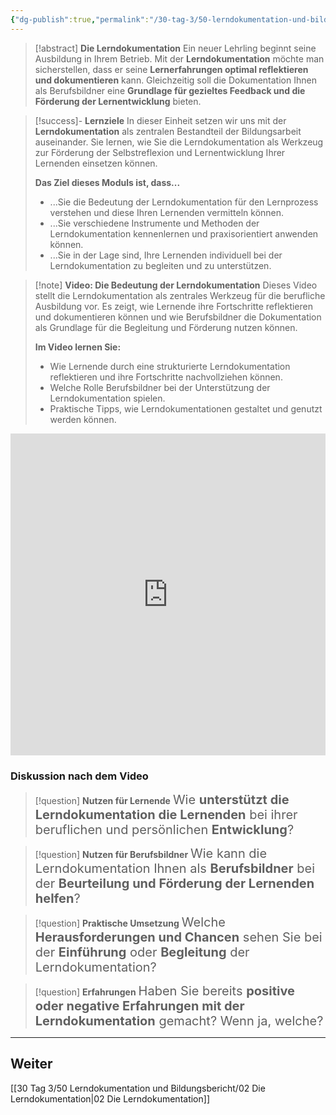 ```yaml
---
{"dg-publish":true,"permalink":"/30-tag-3/50-lerndokumentation-und-bildungsbericht/01-einfuehrung-in-die-lerndokumentation/"}
---
```


>[!abstract] **Die Lerndokumentation**
>Ein neuer Lehrling beginnt seine Ausbildung in Ihrem Betrieb. Mit der **Lerndokumentation** möchte man sicherstellen, dass er seine **Lernerfahrungen optimal reflektieren und dokumentieren** kann. Gleichzeitig soll die Dokumentation Ihnen als Berufsbildner eine **Grundlage für gezieltes Feedback und die Förderung der Lernentwicklung** bieten.

>[!success]- **Lernziele**
>In dieser Einheit setzen wir uns mit der **Lerndokumentation** als zentralen Bestandteil der Bildungsarbeit auseinander. Sie lernen, wie Sie die Lerndokumentation als Werkzeug zur Förderung der Selbstreflexion und Lernentwicklung Ihrer Lernenden einsetzen können.  
>
>**Das Ziel dieses Moduls ist, dass...**
>* ...Sie die Bedeutung der Lerndokumentation für den Lernprozess verstehen und diese Ihren Lernenden vermitteln können.
>* ...Sie verschiedene Instrumente und Methoden der Lerndokumentation kennenlernen und praxisorientiert anwenden können.
>* ...Sie in der Lage sind, Ihre Lernenden individuell bei der Lerndokumentation zu begleiten und zu unterstützen.

>[!note] **Video: Die Bedeutung der Lerndokumentation**
>Dieses Video stellt die Lerndokumentation als zentrales Werkzeug für die berufliche Ausbildung vor. Es zeigt, wie Lernende ihre Fortschritte reflektieren und dokumentieren können und wie Berufsbildner die Dokumentation als Grundlage für die Begleitung und Förderung nutzen können.  
>
>**Im Video lernen Sie:**
>- Wie Lernende durch eine strukturierte Lerndokumentation reflektieren und ihre Fortschritte nachvollziehen können.
>- Welche Rolle Berufsbildner bei der Unterstützung der Lerndokumentation spielen.
>- Praktische Tipps, wie Lerndokumentationen gestaltet und genutzt werden können.

<iframe width="100%" height="515" src="https://www.youtube.com/embed/FW47I-KbmF4?si=SmkkAOPbr_e4OicF" title="YouTube video player" frameborder="0" allow="accelerometer; autoplay; clipboard-write; encrypted-media; gyroscope; picture-in-picture; web-share" allowfullscreen></iframe>

### **Diskussion nach dem Video**
>[!question] **Nutzen für Lernende** 
><span style="font-size: 20px;">Wie **unterstützt die Lerndokumentation die Lernenden** bei ihrer beruflichen und persönlichen **Entwicklung**?</span>  

>[!question] **Nutzen für Berufsbildner**
><span style="font-size: 20px;">Wie kann die Lerndokumentation Ihnen als **Berufsbildner** bei der **Beurteilung und Förderung der Lernenden helfen**?  </span> 

>[!question]  **Praktische Umsetzung**
><span style="font-size: 20px;">Welche **Herausforderungen und Chancen** sehen Sie bei der **Einführung** oder **Begleitung** der Lerndokumentation?  </span> 

>[!question]  **Erfahrungen**
><span style="font-size: 20px;">Haben Sie bereits **positive oder negative Erfahrungen mit der Lerndokumentation** gemacht? Wenn ja, welche?  </span> 


---

## Weiter
[[30 Tag 3/50 Lerndokumentation und Bildungsbericht/02 Die Lerndokumentation\|02 Die Lerndokumentation]]
